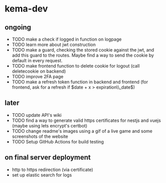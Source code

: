 # kema-dev

## ongoing

* TODO make a check if logged in function on logpage
* TODO learn more about jwt construction
* TODO make a guard, checking the stored cookie against the jwt, and add this guard to the routes. Maybe find a way to send the cookie by default in every request.
* TODO make frontend function to delete cookie for logout (call deletecookie on backend)
* TODO improve 2FA page
* TODO make a refresh token function in backend and frontend (for frontend, ask for a refresh if $date + x > expiration\\_date$)

## later

* TODO update API's wiki
* TODO find a way to generate valid https certificates for nestjs and vuejs (maybe using lets encrypt's certbot)
* TODO change readme's images using a gif of a live game and some screenshots of the website
* TODO Setup GitHub Actions for build testing

## on final server deployment

* http to https redirection (via certificate)
* set up elastic search for logs
